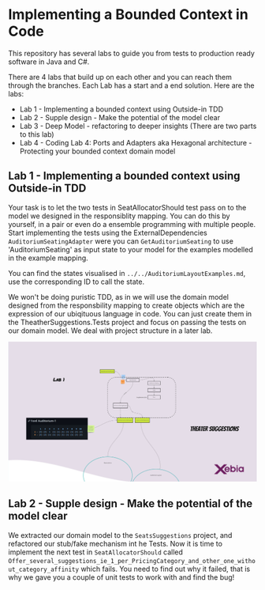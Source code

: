 # Implementing a Bounded Context in Code

This repository has several labs to guide you from tests to production ready software in Java and C#.

There are 4 labs that build up on each other and you can reach them through the branches. Each Lab has a start and a end solution.
Here are the labs:

* Lab 1 - Implementing a bounded context using Outside-in TDD
* Lab 2 - Supple design - Make the potential of the model clear
* Lab 3 - Deep Model - refactoring to deeper insights (There are two parts to this lab)
* Lab 4 - Coding Lab 4: Ports and Adapters aka Hexagonal architecture - Protecting your bounded context domain model

## Lab 1 - Implementing a bounded context using Outside-in TDD

Your task is to let the two tests in SeatAllocatorShould test pass on to the model we designed in the responsiblity mapping. You can do this by yourself, in a pair or even do a ensemble programming with multiple people.
Start implementing the tests using the ExternalDependencies `AuditoriumSeatingAdapter` were you can `GetAuditoriumSeating` to use 'AuditoriumSeating' as input state to your model for the examples modelled in the example mapping.

You can find the states visualised in `../../AuditoriumLayoutExamples.md`, use the corresponding ID to call the state.

We won't be doing puristic TDD, as in we will use the domain model designed from the responsbility mapping to create objects which are the expression of our ubiqituous language in code. You can just create them in the TheatherSuggestions.Tests project and focus on passing the tests on our domain model. We deal with project structure in a later lab.

![Visual lab 1](./lab1-visual.jpg)

## Lab 2 - Supple design - Make the potential of the model clear

We extracted our domain model to the `SeatsSuggestions` project, and refactored our stub/fake mechanism int he Tests. Now it is time to implement the next test in `SeatAllocatorShould` called `Offer_several_suggestions_ie_1_per_PricingCategory_and_other_one_without_category_affinity` which fails. You need to find out why it failed, that is why we gave you a couple of unit tests to work with and find the bug!
